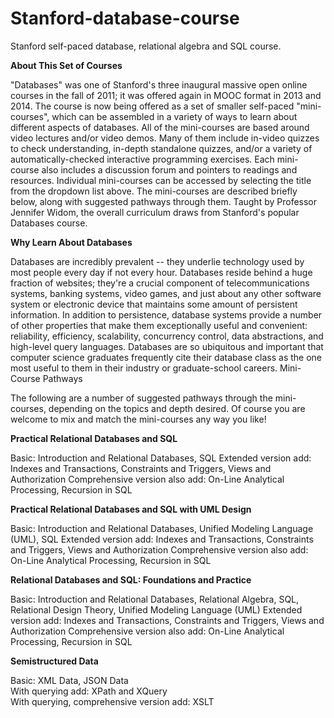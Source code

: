 # Stanford-database-course
Stanford self-paced database, relational algebra and SQL course.


**About This Set of Courses**

"Databases" was one of Stanford's three inaugural massive open online courses in the fall of 2011; it was offered again in MOOC format in 2013 and 2014. The course is now being offered as a set of smaller self-paced "mini-courses", which can be assembled in a variety of ways to learn about different aspects of databases. All of the mini-courses are based around video lectures and/or video demos. Many of them include in-video quizzes to check understanding, in-depth standalone quizzes, and/or a variety of automatically-checked interactive programming exercises. Each mini-course also includes a discussion forum and pointers to readings and resources. Individual mini-courses can be accessed by selecting the title from the dropdown list above. The mini-courses are described briefly below, along with suggested pathways through them. Taught by Professor Jennifer Widom, the overall curriculum draws from Stanford's popular Databases course.

**Why Learn About Databases**

Databases are incredibly prevalent -- they underlie technology used by most people every day if not every hour. Databases reside behind a huge fraction of websites; they're a crucial component of telecommunications systems, banking systems, video games, and just about any other software system or electronic device that maintains some amount of persistent information. In addition to persistence, database systems provide a number of other properties that make them exceptionally useful and convenient: reliability, efficiency, scalability, concurrency control, data abstractions, and high-level query languages. Databases are so ubiquitous and important that computer science graduates frequently cite their database class as the one most useful to them in their industry or graduate-school careers.
Mini-Course Pathways

The following are a number of suggested pathways through the mini-courses, depending on the topics and depth desired. Of course you are welcome to mix and match the mini-courses any way you like!

**Practical Relational Databases and SQL**

Basic: Introduction and Relational Databases, SQL
Extended version add: Indexes and Transactions, Constraints and Triggers, Views and Authorization
Comprehensive version also add: On-Line Analytical Processing, Recursion in SQL

**Practical Relational Databases and SQL with UML Design**

Basic: Introduction and Relational Databases, Unified Modeling Language (UML), SQL
Extended version add: Indexes and Transactions, Constraints and Triggers, Views and Authorization
Comprehensive version also add: On-Line Analytical Processing, Recursion in SQL

**Relational Databases and SQL: Foundations and Practice**

Basic: Introduction and Relational Databases, Relational Algebra, SQL, Relational Design Theory, Unified Modeling Language (UML)
Extended version add: Indexes and Transactions, Constraints and Triggers, Views and Authorization
Comprehensive version also add: On-Line Analytical Processing, Recursion in SQL

**Semistructured Data**

Basic: XML Data, JSON Data  
With querying add: XPath and XQuery  
With querying, comprehensive version add: XSLT  
